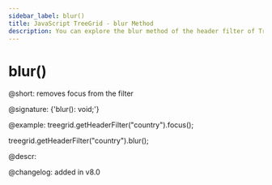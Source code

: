```yaml
---
sidebar_label: blur()
title: JavaScript TreeGrid - blur Method 
description: You can explore the blur method of the header filter of TreeGrid in the documentation of the DHTMLX JavaScript UI library. Browse developer guides and API reference, try out code examples and live demos, and download a free 30-day evaluation version of DHTMLX Suite 7.
---
```


# blur()

@short: removes focus from the filter

@signature: {'blur(): void;'}

@example:
treegrid.getHeaderFilter("country").focus();

treegrid.getHeaderFilter("country").blur();

@descr:

@changelog:
added in v8.0